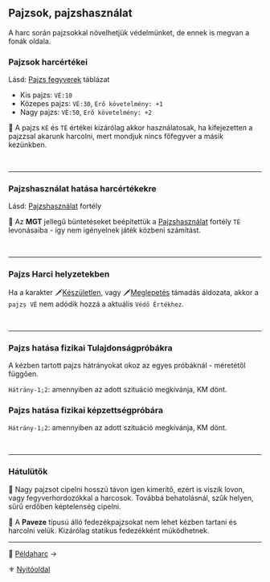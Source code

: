 ## Pajzsok, pajzshasználat

A harc során pajzsokkal növelhetjük védelmünket, de ennek is megvan a fonák oldala.

### Pajzsok harcértékei

Lásd: [Pajzs fegyverek](068_09_pajzs_fegyverek.md) táblázat

- Kis pajzs: `VÉ:10`
- Közepes pajzs: `VÉ:30`, `Erő követelmény: +1`
- Nagy pajzs: `VÉ:50`, `Erő követelmény: +2`

🔆 A pajzs `KÉ` és `TÉ` értékei kizárólag akkor használatosak, ha kifejezetten a pajzzsal akarunk harcolni, mert mondjuk nincs főfegyver a másik kezünkben.

<br />

---
### Pajzshasználat hatása harcértékekre

Lásd: [Pajzshasználat](fortelyok.harci/pajzshasznalat.md) fortély

🔆 Az **MGT** jellegű büntetéseket beépítettük a [Pajzshasználat](fortelyok.harci/pajzshasznalat.md) fortély `TÉ` levonásaiba - így nem igényelnek játék közbeni számítást.

<br />

---
### Pajzs Harci helyzetekben

Ha a karakter 🗡️[Készületlen](../065_01_harci_helyzetek.md#készületlenség), vagy 🗡️[Meglepetés](../065_01_harci_helyzetek.md#meglepetés) támadás áldozata, akkor a `pajzs VÉ` nem adódik hozzá a aktuális `Védő Értékhez`.

<br />

---
### Pajzs hatása fizikai Tulajdonságpróbákra

A kézben tartott pajzs hátrányokat okoz az egyes próbáknál - méretétől függően.

`Hátrány-1;2`: amennyiben az adott szituáció megkívánja, KM dönt.

### Pajzs hatása fizikai képzettségpróbára

`Hátrány-1;2`: amennyiben az adott szituáció megkívánja, KM dönt.

<br />

---
### Hátulütők

🔆 Nagy pajzsot cipelni hosszú távon igen kimerítő, ezért is viszik lovon, vagy fegyverhordozókkal a harcosok. Továbbá behatolásnál, szűk helyen, sűrű erdőben képtelenség cipelni.

🔆 A **Paveze** típusú álló fedezékpajzsokat nem lehet kézben tartani és harcolni velük. Kizárólag statikus fedezékként múködhetnek.

---

🔗 [Példaharc](064_03_peldaharc.md) →

⚜️ [Nyitóoldal](start.md#6-harcrendszer-%EF%B8%8F)
